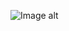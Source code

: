 ![Image alt](https://github.com/Lukashevskiy/cppTasks/tree/master/taskforNetwork/analyzePing/graph.png)
